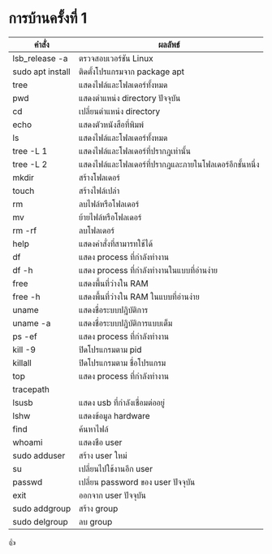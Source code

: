 # การบ้านครั้งที่ 1

คำสั่ง | ผลลัพธ์
-----|--------
lsb_release -a| ตรวจสอบเวอร์ชัน Linux
sudo apt install | ติดตั้งโปรแกรมจาก package apt
tree | แสดงไฟล์และโฟลเดอร์ทั้งหมด
pwd | แสดงตำแหน่ง directory ปัจจุบัน
cd | เปลี่ยนตำแหน่ง directory
echo | แสดงตัวหนังสือที่พิมพ์
ls | แสดงไฟล์และโฟลเดอร์ทั้งหมด
tree -L 1 | แสดงไฟล์และโฟลเดอร์ที่ปรากฎเท่านั้น
tree -L 2 | แสดงไฟล์และโฟลเดอร์ที่ปรากฎและภายในโฟลเดอร์อีกชั้นหนึ่ง
mkdir | สร้างโฟลเดอร์
touch | สร้างไฟล์เปล่า
rm | ลบไฟล์หรือโฟลเดอร์
mv | ย้ายไฟล์หรือโฟลเดอร์
rm -rf | ลบโฟลเดอร์
help | แสดงคำสั่งที่สามารทใช้ได้
df | แสดง process ที่กำลังทำงาน
df -h | แสดง process ที่กำลังทำงานในแบบที่อ่านง่าย
free | แสดงพื้นที่ว่างใน RAM
free -h |แสดงพื้นที่ว่างใน RAM ในแบบที่อ่านง่าย
uname | แสดงชื่อระบบปฎิบัติการ
uname -a | แสดงชื่อระบบปฎิบัติการแบบเต็ม
ps -ef | แสดง process ที่กำลังทำงาน
kill -9 | ปิดโปรแกรมตาม pid
killall | ปิดโปรแกรมตาม ชื่อโปรแกรม
top | แสดง process ที่กำลังทำงาน
tracepath |
lsusb | แสดง usb ที่กำลังเชื่อมต่ออยู่
lshw | แสดงข้อมูล hardware
find | ค้นหาไฟล์
whoami | แสดงชือ user
sudo adduser | สร้าง user ใหม่
su | เปลี่ยนไปใช้งานอีก user
passwd | เปลี่ยน password ของ user ปัจจุบัน
exit | ออกจาก user ปัจจุบัน
sudo addgroup | สร้าง group
sudo delgroup | ลบ group

:+1:

